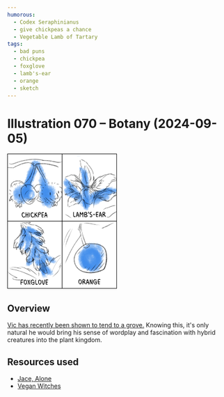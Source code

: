 ```yaml
---
humorous:
  - Codex Seraphinianus
  - give chickpeas a chance
  - Vegetable Lamb of Tartary
tags:
  - bad puns
  - chickpea
  - foxglove
  - lamb's-ear
  - orange
  - sketch
---
```


# Illustration 070 – Botany (2024-09-05)

<img src="assets/2024-09-05_image-213.png" style="width: 50%;">

## Overview

[Vic has recently been shown to tend to a grove.](2024-08-11_vignette-078_more-amends.md)
Knowing this, it's only natural he would bring his sense of wordplay and fascination with hybrid creatures into the plant kingdom.

## Resources used

- [Jace, Alone](https://magic.wizards.com/en/news/magic-story/jace-alone-2017-09-06)
- [Vegan Witches](https://www.reddit.com/comments/17gkeg5/)
